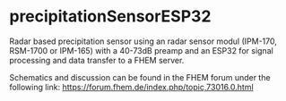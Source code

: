 # precipitationSensorESP32
Radar based precipitation sensor using an radar sensor modul (IPM-170, RSM-1700 or IPM-165) with a 40-73dB preamp and an ESP32 for signal processing and data transfer to a FHEM server.

Schematics and discussion can be found in the FHEM forum under the following link:
https://forum.fhem.de/index.php/topic,73016.0.html
